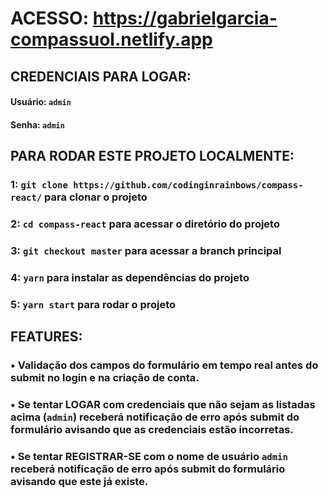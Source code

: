 # ACESSO: https://gabrielgarcia-compassuol.netlify.app

## CREDENCIAIS PARA LOGAR:

#### Usuário: `admin`
#### Senha: `admin`


## PARA RODAR ESTE PROJETO LOCALMENTE:

### 1: `git clone https://github.com/codinginrainbows/compass-react/` para clonar o projeto
### 2: `cd compass-react` para acessar o diretório do projeto
### 3: `git checkout master` para acessar a branch principal
### 4: `yarn` para instalar as dependências do projeto
### 5: `yarn start` para rodar o projeto

## FEATURES:

### • Validação dos campos do formulário em tempo real antes do submit no login e na criação de conta.
### • Se tentar LOGAR com credenciais que não sejam as listadas acima (`admin`) receberá notificação de erro após submit do formulário avisando que as credenciais estão incorretas.
### • Se tentar REGISTRAR-SE com o nome de usuário `admin` receberá notificação de erro após submit do formulário avisando que este já existe.